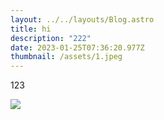 ```yaml
---
layout: ../../layouts/Blog.astro
title: hi
description: "222"
date: 2023-01-25T07:36:20.977Z
thumbnail: /assets/1.jpeg
---
```


1﻿23

![](/assets/1.jpeg)
